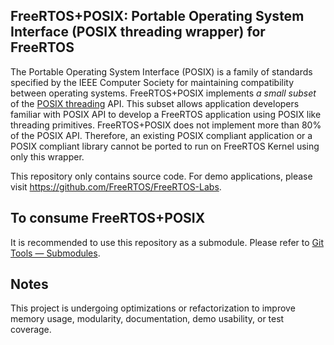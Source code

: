 ## FreeRTOS+POSIX: Portable Operating System Interface (POSIX threading wrapper) for FreeRTOS

The Portable Operating System Interface (POSIX) is a family of standards specified by the IEEE Computer Society for maintaining compatibility between operating systems. FreeRTOS+POSIX implements *a small subset* of the [POSIX threading](https://pubs.opengroup.org/onlinepubs/7908799/xsh/threads.html) API. This subset allows application developers familiar with POSIX API to develop a FreeRTOS application using POSIX like threading primitives. FreeRTOS+POSIX does not implement more than 80% of the POSIX API. Therefore, an existing POSIX compliant application or a POSIX compliant library cannot be ported to run on FreeRTOS Kernel using only this wrapper. 


This repository only contains source code. For demo applications, please visit https://github.com/FreeRTOS/FreeRTOS-Labs. 

## To consume FreeRTOS+POSIX 
It is recommended to use this repository as a submodule. Please refer to [Git Tools — Submodules](https://git-scm.com/book/en/v2/Git-Tools-Submodules). 

## Notes
This project is undergoing optimizations or refactorization to improve memory usage, modularity, documentation, demo usability, or test coverage. 
